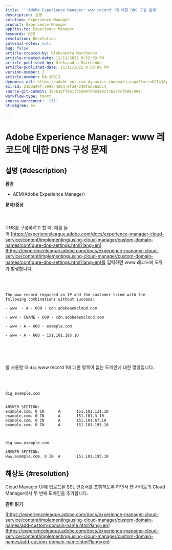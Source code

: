 ```yaml
---
title: '''Adobe Experience Manager: www record''에 대한 DNS 구성 문제'
description: 설명
solution: Experience Manager
product: Experience Manager
applies-to: Experience Manager
keywords: KCS
resolution: Resolution
internal-notes: null
bug: false
article-created-by: Oleksandra Marchenko
article-created-date: 11/11/2022 8:52:39 PM
article-published-by: Oleksandra Marchenko
article-published-date: 11/11/2022 8:59:09 PM
version-number: 2
article-number: KA-20913
dynamics-url: https://adobe-ent.crm.dynamics.com/main.aspx?forceUCI=1&pagetype=entityrecord&etn=knowledgearticle&id=9df299c6-0262-ed11-9561-6045bd006b25
exl-id: 2103a94f-3e93-4db4-8fa4-240fad58abc4
source-git-commit: 382616f7861f316947d9e396c7c6274c7009c494
workflow-type: tm+mt
source-wordcount: '131'
ht-degree: 6%

---
```


# Adobe Experience Manager: www 레코드에 대한 DNS 구성 문제

## 설명 {#description}

<b>환경</b>
- AEM(Adobe Experience Manager)

<b>문제/증상</b><br><br> <br><br>DNS를 구성하려고 할 때, 예를 들어 [https://experienceleague.adobe.com/docs/experience-manager-cloud-service/content/implementing/using-cloud-manager/custom-domain-names/configure-dns-settings.html?lang=en](https://experienceleague.adobe.com/docs/experience-manager-cloud-service/content/implementing/using-cloud-manager/custom-domain-names/configure-dns-settings.html?lang=en)를 입력하면 www 레코드에 오류가 발생합니다. <br><br> <br><br>

```
The www record required an IP and the customer tried with the following combinations without success:

- www  - A - 600 - cdn.adobeaemcloud.com

- www - CNAME - 600 - cdn.adobeaemcloud.com

- www - A - 600 - example.com

- www - A - 600 - 151.101.195.10
```

<br><br> <br><br>를 사용할 때 `dig` www record 1에 대한 항목이 없는 도메인에 대한 명령입니다.<br><br><br><br>

```
dig example.com


ANSWER SECTION:
example.com. 0 IN      A       151.101.131.10
example.com. 0 IN      A       151.101.3.10
example.com. 0 IN      A       151.101.67.10
example.com. 0 IN      A       151.101.195.10

 

dig www.example.com

ANSWER SECTION:
www.example.com. 0 IN  A       151.101.195.10
```



## 해상도 {#resolution}


Cloud Manager UI에 업로드된 SSL 인증서를 포함하도록 하면서 웹 사이트의 Cloud Manager에서 두 번째 도메인을 추가합니다.

<b>관련 읽기</b>

[https://experienceleague.adobe.com/docs/experience-manager-cloud-service/content/implementing/using-cloud-manager/custom-domain-names/add-custom-domain-name.html?lang=en](https://experienceleague.adobe.com/docs/experience-manager-cloud-service/content/implementing/using-cloud-manager/custom-domain-names/add-custom-domain-name.html?lang=en)

